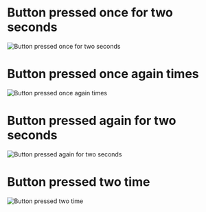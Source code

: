 # Button  pressed once for two seconds
![Button  pressed once for two seconds](https://user-images.githubusercontent.com/101858144/168466346-6a7850ce-6b9a-4c56-bd26-afa05eb9ad52.png)
# Button pressed once again times
![Button pressed once again times](https://user-images.githubusercontent.com/101858144/168466355-271664c6-81a4-4beb-8f6b-cd490facbcda.png)
# Button pressed again for two seconds
![Button pressed again for two seconds](https://user-images.githubusercontent.com/101858144/168466365-54da6a9d-f686-429b-a40c-3abef69ca360.png)
# Button pressed two time
![Button pressed two time](https://user-images.githubusercontent.com/101858144/168466368-8abfa051-cc94-4b57-8731-35c2cb609de3.png)
